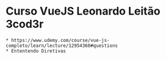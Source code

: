 # Curso VueJS Leonardo Leitão 3cod3r
    * https://www.udemy.com/course/vue-js-completo/learn/lecture/12954360#questions
    * Ententendo Diretivas